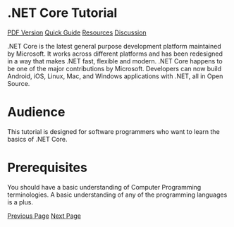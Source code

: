 # .NET Core Tutorial
[PDF Version](../dotnet_core/dotnet_core_pdf_version.md)
[Quick Guide](../dotnet_core/dotnet_core_quick_guide.md)
[Resources](../dotnet_core/dotnet_core_useful_resources.md)
[Discussion](../dotnet_core/dotnet_core_discussion.md)

.NET Core is the latest general purpose development platform maintained by Microsoft. It works across different platforms and has been redesigned in a way that makes .NET fast, flexible and modern. .NET Core happens to be one of the major contributions by Microsoft. Developers can now build Android, iOS, Linux, Mac, and Windows applications with .NET, all in Open Source.

# Audience
This tutorial is designed for software programmers who want to learn the basics of .NET Core.

# Prerequisites
You should have a basic understanding of Computer Programming terminologies. A basic understanding of any of the programming languages is a plus.


[Previous Page](../dotnet_core/index.md) [Next Page](../dotnet_core/dotnet_core_overview.md) 
